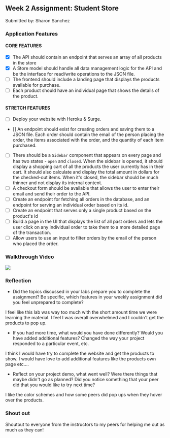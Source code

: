 ## Week 2 Assignment: Student Store

Submitted by: Sharon Sanchez
### Application Features

#### CORE FEATURES

- [X] The API should contain an endpoint that serves an array of all products in the store
- [X] A Store model should handle all data management logic for the API and be the interface for read/write operations to the JSON file.
- [ ] The frontend should include a landing page that displays the products available for purchase.
- [ ] Each product should have an individual page that shows the details of the product.

#### STRETCH FEATURES

- [ ] Deploy your website with Heroku & Surge. 
- [] An endpoint should exist for creating orders and saving them to a JSON file. Each order should contain the email of the person placing the order, the items associated with the order, and the quantity of each item purchased.
- [ ] There should be a `Sidebar` component that appears on every page and has two states - `open` and `closed`. When the sidebar is opened, it should display a shopping cart of all the products the user currently has in their cart. It should also calculate and display the total amount in dollars for the checked-out items. When it's closed, the sidebar should be much thinner and not display its internal content.
- [ ] A checkout form should be available that allows the user to enter their email and send their order to the API.
- [ ] Create an endpoint for fetching all orders in the database, and an endpoint for serving an individual order based on its id.
- [ ] Create an endpoint that serves only a single product based on the product's id
- [ ] Build a page in the UI that displays the list of all past orders and lets the user click on any individual order to take them to a more detailed page of the transaction.
- [ ] Allow users to use an input to filter orders by the email of the person who placed the order.

### Walkthrough Video

![](https://media.giphy.com/media/DNcvoRy9VZg5ddKpYQ/giphy.gif)

### Reflection

* Did the topics discussed in your labs prepare you to complete the assignment? Be specific, which features in your weekly assignment did you feel unprepared to complete?

I feel like this lab was way too much with the short amount time we were learning the material. I feel I was overall overwhelmed and I couldn't get the products to pop up. 

* If you had more time, what would you have done differently? Would you have added additional features? Changed the way your project responded to a particular event, etc.
  
I think I would have try to complete the website and get the products to show. I would have love to add additional features like the products own page etc.... 

* Reflect on your project demo, what went well? Were there things that maybe didn't go as planned? Did you notice something that your peer did that you would like to try next time?

I like the color schemes and how some peers did pop ups when they hover over the products. 





### Shout out

Shoutout to everyone from the instructors to my peers for helping me out as much as they can! 
